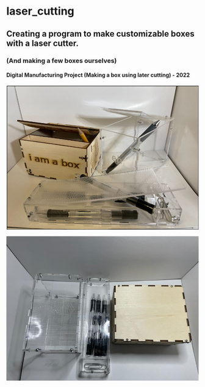 # laser_cutting

## Creating a program to make customizable boxes with a laser cutter.

### (And making a few boxes ourselves)

#### Digital Manufacturing Project (Making a box using later cutting) - 2022

![image](./read_me_images/demo_photo.png)

![image](./read_me_images/bottom_boxes.JPG)
